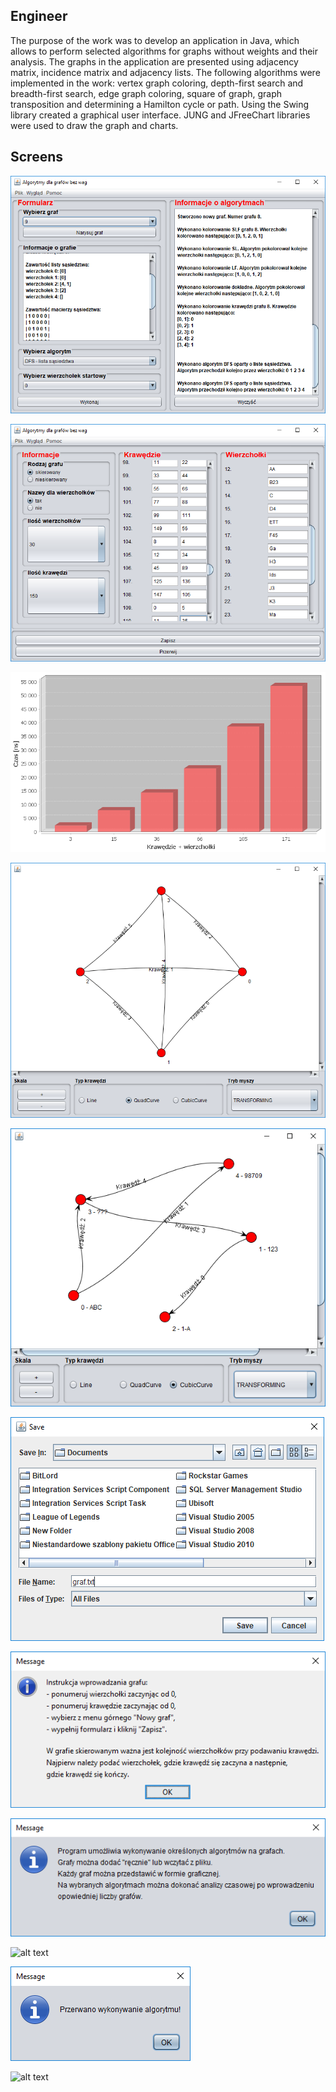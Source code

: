 Engineer
---------------------------------------------
The purpose of the work was to develop an application in Java, 
which allows to perform selected algorithms for graphs without 
weights and their analysis. The graphs in the application are 
presented using adjacency matrix, incidence matrix and adjacency 
lists. The following algorithms were implemented in the work: 
vertex graph coloring, depth-first search and breadth-first 
search, edge graph coloring, square of graph, graph transposition
and determining a Hamilton cycle or path. Using the Swing library
created a graphical user interface. JUNG and JFreeChart libraries
were used to draw the graph and charts.


Screens
---------------------------------------------

![alt text](https://github.com/danielb110795/Engineer/blob/master/resources/Screen/PA.png "Screen 1")

![alt text](https://github.com/danielb110795/Engineer/blob/master/resources/Screen/Panel%20wprowadzania%20grafu.png "Screen 2")

![alt text](https://github.com/danielb110795/Engineer/blob/master/resources/Screen/SLF.png "Screen 3")

![alt text](https://github.com/danielb110795/Engineer/blob/master/resources/Screen/Narysowany%20graf%20nieskierowany.png "Screen 4")

![alt text](https://github.com/danielb110795/Engineer/blob/master/resources/Screen/Narysowany%20graf%20skierowany.png "Screen 5")

![alt text](https://github.com/danielb110795/Engineer/blob/master/resources/Screen/Zapis.png "Screen 6")

![alt text](https://github.com/danielb110795/Engineer/blob/master/resources/Screen/Pomoc%20-%20wprowadzanie%20grafu.png "Screen 7")

![alt text](https://github.com/danielb110795/Engineer/blob/master/resources/Screen/Pomoc%20-%20o%20programie.png "Screen 8")

![alt text](https://github.com/danielb110795/Engineer/blob/master/resources/Screen/Usuń%20graf.png "Screen 9")

![alt text](https://github.com/danielb110795/Engineer/blob/master/resources/Screen/Przerwano%20wykonywanie%20algorytmu.png "Screen 11")

![alt text](https://github.com/danielb110795/Engineer/blob/master/resources/Screen/Zły%20format%20pliku.png "Screen 11")
